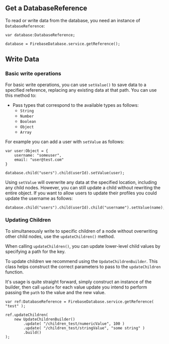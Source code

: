 

## Get a DatabaseReference

To read or write data from the database, you need an instance of `DatabaseReference`:

```as3
var database:DatabaseReference;

database = FirebaseDatabase.service.getReference();
```

## Write Data

### Basic write operations

For basic write operations, you can use `setValue()` to save data to a specified 
reference, replacing any existing data at that path. You can use this method to:

- Pass types that correspond to the available types as follows: 
  - `String`
  - `Number`
  - `Boolean`
  - `Object`
  - `Array`

For example you can add a user with `setValue` as follows:

```as3 
var user:Object = { 
	username: "someuser",
	email: "user@test.com"
}

database.child("users").child(userId).setValue(user);
```

Using `setValue` will overwrite any data at the specified location, including any 
child nodes. However, you can still update a child without rewriting the entire object.
If you want to allow users to update their profiles you could update the username as follows:

```as3
database.child("users").child(userId).child("username").setValue(name);
```


### Updating Children

To simultaneously write to specific children of a node without overwriting other 
child nodes, use the `updateChildren()` method.

When calling `updateChildren()`, you can update lower-level child values by 
specifying a path for the key. 

To update children we recommend using the `UpdateChildrenBuilder`. This class
helps construct the correct parameters to pass to the `updateChildren` function.

It's usage is quite straight forward, simply construct an instance of the builder, 
then call `update` for each value update you intend to perform passing the `path` to 
the value and the new value.

```as3
var ref:DatabaseReference = FirebaseDatabase.service.getReference( "test" );

ref.updateChildren( 
	new UpdateChildrenBuilder()
		.update( "/children_test/numericValue", 100 )
		.update( "/children_test/stringValue", "some string" )
		.build()
);
```




